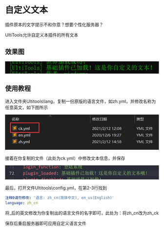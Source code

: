 # 自定义文本

插件原本的文字提示不和你意？想要个性化服务器？

UltiTools允许自定义本插件的所有文本

## 效果图

![](/assets/自定文本2.png)

## 使用教程

进入文件夹Ultitools\lang，复制一份原版的语言文件，如zh.yml，并修改名称为任意英文，如下图所示

![](/assets/自定义语言.jpg)

接着在你复制的文件（此处为ck.yml）中修改文本信息，并保存

![](/assets/自定文本.png)

最后，打开文件Ultitools\config.yml，在第2-3行找到

```yaml
注释0请勿修改: '语言: zh_cn(简体中文), en_us(English)'
language: zh_cn
```

将\_后的英文修改为你复制出的语言文件的名字即可，此处为：将zh\_cn改为zh\_ck

保存后重启服务器即可应用自定义语言文件

